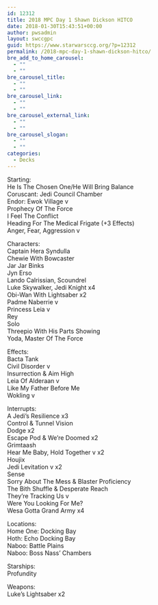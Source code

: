 ```yaml
---
id: 12312
title: 2018 MPC Day 1 Shawn Dickson HITCO
date: 2018-01-30T15:43:51+00:00
author: pwsadmin
layout: swccgpc
guid: https://www.starwarsccg.org/?p=12312
permalink: /2018-mpc-day-1-shawn-dickson-hitco/
bre_add_to_home_carousel:
  - ""
  - ""
bre_carousel_title:
  - ""
  - ""
bre_carousel_link:
  - ""
  - ""
bre_carousel_external_link:
  - ""
  - ""
bre_carousel_slogan:
  - ""
  - ""
categories:
  - Decks
---
```

Starting:  
He Is The Chosen One/He Will Bring Balance  
Coruscant: Jedi Council Chamber  
Endor: Ewok Village v  
Prophecy Of The Force  
I Feel The Conflict  
Heading For The Medical Frigate (+3 Effects)  
Anger, Fear, Aggression v

Characters:  
Captain Hera Syndulla  
Chewie With Bowcaster  
Jar Jar Binks  
Jyn Erso  
Lando Calrissian, Scoundrel  
Luke Skywalker, Jedi Knight x4  
Obi-Wan With Lightsaber x2  
Padme Naberrie v  
Princess Leia v  
Rey  
Solo  
Threepio With His Parts Showing  
Yoda, Master Of The Force

Effects:  
Bacta Tank  
Civil Disorder v  
Insurrection & Aim High  
Leia Of Alderaan v  
Like My Father Before Me  
Wokling v

Interrupts:  
A Jedi’s Resilience x3  
Control & Tunnel Vision  
Dodge x2  
Escape Pod & We’re Doomed x2  
Grimtaash  
Hear Me Baby, Hold Together v x2  
Houjix  
Jedi Levitation v x2  
Sense  
Sorry About The Mess & Blaster Proficiency  
The Bith Shuffle & Desperate Reach  
They’re Tracking Us v  
Were You Looking For Me?  
Wesa Gotta Grand Army x4

Locations:  
Home One: Docking Bay  
Hoth: Echo Docking Bay  
Naboo: Battle Plains  
Naboo: Boss Nass’ Chambers

Starships:  
Profundity

Weapons:  
Luke’s Lightsaber x2